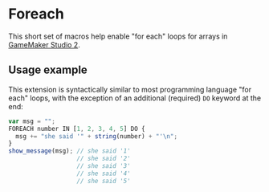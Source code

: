 # Foreach

This short set of macros help enable "for each" loops for arrays in [GameMaker Studio 2](https://www.yoyogames.com/gamemaker).

## Usage example

This extension is syntactically similar to most programming language "for each" loops, with the exception of an additional (required) `DO` keyword at the end:

```js
var msg = "";
FOREACH number IN [1, 2, 3, 4, 5] DO {
  msg += "she said '" + string(number) + "'\n";
}
show_message(msg); // she said '1'
                   // she said '2'
                   // she said '3'
                   // she said '4'
                   // she said '5'
```